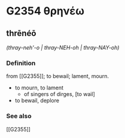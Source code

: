 # G2354 θρηνέω

## thrēnéō

_(thray-neh'-o | thray-NEH-oh | thray-NAY-oh)_

### Definition

from [[G2355]]; to bewail; lament, mourn.

- to mourn, to lament
  - of singers of dirges, [to wail]
- to bewail, deplore

### See also

[[G2355]]

